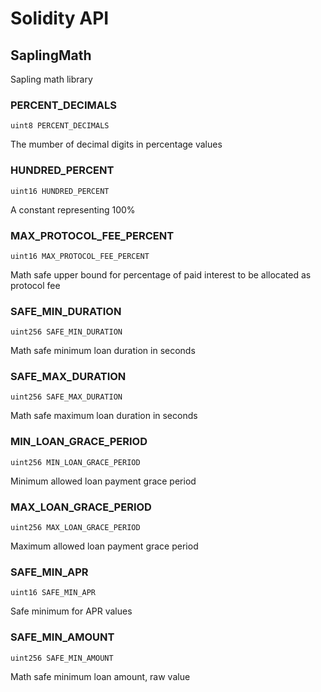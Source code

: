 # Solidity API

## SaplingMath

Sapling math library

### PERCENT_DECIMALS

```solidity
uint8 PERCENT_DECIMALS
```

The mumber of decimal digits in percentage values

### HUNDRED_PERCENT

```solidity
uint16 HUNDRED_PERCENT
```

A constant representing 100%

### MAX_PROTOCOL_FEE_PERCENT

```solidity
uint16 MAX_PROTOCOL_FEE_PERCENT
```

Math safe upper bound for percentage of paid interest to be allocated as protocol fee

### SAFE_MIN_DURATION

```solidity
uint256 SAFE_MIN_DURATION
```

Math safe minimum loan duration in seconds

### SAFE_MAX_DURATION

```solidity
uint256 SAFE_MAX_DURATION
```

Math safe maximum loan duration in seconds

### MIN_LOAN_GRACE_PERIOD

```solidity
uint256 MIN_LOAN_GRACE_PERIOD
```

Minimum allowed loan payment grace period

### MAX_LOAN_GRACE_PERIOD

```solidity
uint256 MAX_LOAN_GRACE_PERIOD
```

Maximum allowed loan payment grace period

### SAFE_MIN_APR

```solidity
uint16 SAFE_MIN_APR
```

Safe minimum for APR values

### SAFE_MIN_AMOUNT

```solidity
uint256 SAFE_MIN_AMOUNT
```

Math safe minimum loan amount, raw value


